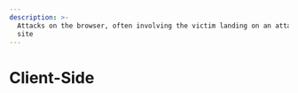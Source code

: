 ```yaml
---
description: >-
  Attacks on the browser, often involving the victim landing on an attacker's
  site
---
```


# Client-Side

